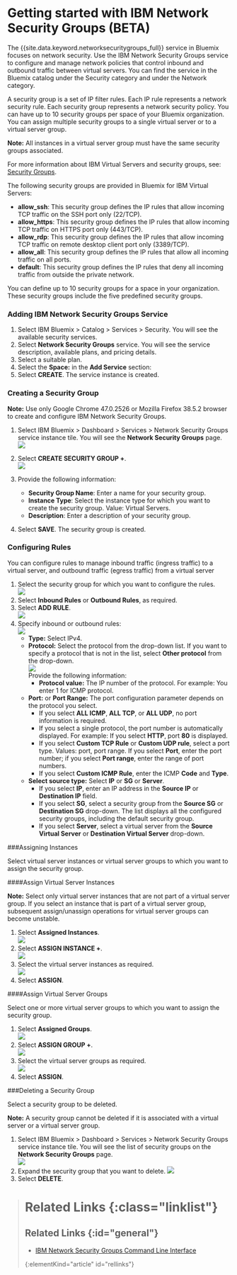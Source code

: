 # Getting started with IBM Network Security Groups (BETA)

The {{site.data.keyword.networksecuritygroups_full}} service in Bluemix focuses on network security. Use the IBM Network Security Groups service to configure and manage network policies that control inbound and outbound traffic between virtual servers. You can find the service in the Bluemix catalog under the Security category and under the Network category.

A security group is a set of IP filter rules. Each IP rule represents a network security rule. Each security group represents a network security policy. You can have up to 10 security groups per space of your Bluemix organization. You can assign multiple security groups to a single virtual server or to a virtual server group. 

**Note:** All instances in a virtual server group must have the same security groups associated. 

For more information about IBM Virtual Servers and security groups, see: [Security Groups](https://www.{DomainName}/docs/virtualmachines/vm_index.html#vm_security_groups).

The following security groups are provided in Bluemix for IBM Virtual Servers:

* **allow_ssh**: This security group defines the IP rules that allow incoming TCP traffic on the SSH port only (22/TCP).  
* **allow_https**: This security group defines the IP rules that allow incoming TCP traffic on HTTPS port only (443/TCP).  
* **allow_rdp**: This security group defines the IP rules that allow incoming TCP traffic on remote desktop client port only (3389/TCP).  
* **allow_all**: This security group defines the IP rules that allow all incoming traffic on all ports.  
* **default**: This security group defines the IP rules that deny all incoming traffic from outside the private network.  

You can define up to 10 security groups for a space in your organization. These security groups include the five predefined security groups. 

### Adding IBM Network Security Groups Service
1. Select IBM Bluemix > Catalog > Services > Security. You will see the available security services.
2. Select **Network Security Groups** service. You will see the service description, available plans, and pricing details. 
3. Select a suitable plan. 
4. Select the **Space:** in the **Add Service** section:  
5. Select **CREATE**. The service instance is created.

### Creating a Security Group

**Note:** Use only Google Chrome 47.0.2526 or Mozilla Firefox 38.5.2 browser to create and configure IBM Network Security Groups.

1. Select IBM Bluemix > Dashboard > Services > Network Security Groups service instance tile. You will see the **Network Security Groups** page.  
![](images/service_page.png)

2. Select **CREATE SECURITY GROUP +**.  
![](images/create.png)  
3. Provide the following information:
	* **Security Group Name**: Enter a name for your security group.
	* **Instance Type**: Select the instance type for which you want to create the security group. Value: Virtual Servers.  
	* **Description**: Enter a description of your security group.

4. Select **SAVE**. The security group is created.

### Configuring Rules

You can configure rules to manage inbound traffic (ingress traffic) to a virtual server, and outbound traffic (egress traffic) from a virtual server 

1. Select the security group for which you want to configure the rules.  
![](images/select_group.png)  
2. Select **Inbound Rules** or **Outbound Rules**, as required.
3. Select **ADD RULE**.  
![](images/add_rule.png)
4. Specify inbound or outbound rules:  
	![](images/rules.png)  
	* **Type:** Select IPv4.  
	* **Protocol:** Select the protocol from the drop-down list. If you want to specify a protocol that is not in the list, select **Other protocol** from the drop-down.  
	![](images/other_protocol.png)  
	Provide the following information:  
	  * **Protocol value:** The IP number of the protocol. For example: You enter 1 for ICMP protocol.  
	* **Port:** or **Port Range:** The port configuration parameter depends on the protocol you select.  
		* If you select **ALL ICMP**, **ALL TCP**, or **ALL UDP**, no port information is required.  
		* If you select a single protocol, the port number is automatically displayed. For example: If you select **HTTP**, port **80** is displayed.  
		* If you select **Custom TCP Rule** or **Custom UDP rule**, select a port type. Values: port, port range. If you select **Port**, enter the port number; if you select **Port range**, enter the range of port numbers.  
		* If you select **Custom ICMP Rule**, enter the ICMP **Code** and **Type**.
	* **Select source type:** Select **IP** or **SG** or **Server**.  
		* If you select **IP**, enter an IP address in the **Source IP** or **Destination IP** field.  
		* If you select **SG**, select a security group from the **Source SG** or **Destination SG** drop-down. The list displays all the configured security groups, including the default security group.  
		* If you select **Server**, select a virtual server from the **Source Virtual Server** or **Destination Virtual Server** drop-down.

###Assigning Instances

Select virtual server instances or virtual server groups to which you want to assign the security group.  

####Assign Virtual Server Instances

**Note:** Select only virtual server instances that are not part of a virtual server group. If you select an instance that is part of a virtual server group, subsequent assign/unassign operations for virtual server groups can become unstable.

1. Select **Assigned Instances**.  
![](images/assign_vm.png)  
2. Select **ASSIGN INSTANCE +**.  
![](images/assign_icon.png)  
3. Select the virtual server instances as required.  
![](images/select_instance.png)  
4. Select **ASSIGN**.
	
####Assign Virtual Server Groups

Select one or more virtual server groups to which you want to assign the security group.

1. Select **Assigned Groups**.  
![](images/assign_group.png)
2. Select **ASSIGN GROUP +**.  
![](images/assign_group_icon.png)  
3. Select the virtual server groups as required.  
![](images/select_group_instance.png)
4. Select **ASSIGN**.

###Deleting a Security Group

Select a security group to be deleted. 

**Note:** A security group cannot be deleted if it is associated with a virtual server or a virtual server group.

1. Select IBM Bluemix > Dashboard > Services > Network Security Groups service instance tile. You will see the list of security groups on the **Network Security Groups** page.  
![](images/select_group.png)
2. Expand the security group that you want to delete.
![](images/delete_sg.png)
3. Select **DELETE**.

># Related Links {:class="linklist"}
>## Related Links {:id="general"}  
>* [IBM Network Security Groups Command Line Interface](../../cli/plugins/networksecuritygroups/index.html)
>
>{:elementKind="article" id="rellinks"}



